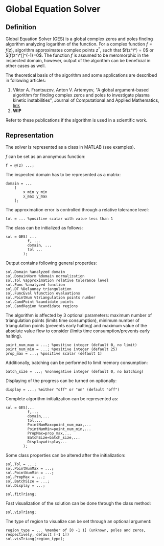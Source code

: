 # Global Equation Solver

## Definition

Global Equation Solver (GES) is a global complex zeros and poles finding algorithm analyzing logarithm of the function. For a complex function $f = f(z)$, algorithm approximates complex points $z^*$, such that $f(z^\*) = 0$ or $[f(z^\*)]^{-1}=0$. The function $f$ is assumed to be meromorphic in the inspected domain, however, output of the algorithm can be beneficial in other cases as well.

The theoretical basis of the algorithm and some applications are described in following articles:
1. Viktor A. Frantsuzov, Anton V. Artemyev, "A global argument-based algorithm for finding complex zeros and poles to investigate plasma kinetic instabilities", Journal of Computational and Applied Mathematics, [link](http://dx.doi.org/10.1016/j.cam.2024.116217)
2. **WIP**

Refer to these publications if the algorithm is used in a scientific work.

## Representation

The solver is represented as a class in MATLAB (see examples).

$f$ can be set as an anonymous function:
```
f = @(z) ...;
```

The inspected domain has to be represented as a matrix:
```
domain = ...
    [
        x_min y_min
        x_max y_max
    ];
```

The approximation error is controlled through a relative tolerance level:
```
tol = ... %positive scalar with value less than 1  
```

The class can be initialized as follows:
```
sol = GES( ...
          f, ...
          domain, ...
          tol ...
        );
```

Output contains following general properties:
```
sol.Domain %analyzed domain
sol.DomainNorm %domain normalization
sol.Tol %approximation relative tolerance level
sol.Func %analyzed function
sol.DT %Delaunay triangulation
sol.FuncEval %function evaluations
sol.PointNum %triangulation points number
sol.CandPoint %candidate points
sol.CandRegion %candidate regions
```

The algorithm is affected by 3 optional parameters: maximum number of triangulation points (limits time consumption), minimum number of triangulation points (prevents early halting) and maximum value of the absolute value flow to consider (limits time consumption/prevents early halting).
```
point_num_max = ...; %positive integer (default 0, no limit)
point_num_min = ...; %positive integer (default 25)
prop_max = ...; %positive scalar (default 1)
```

Additionally, batching can be performed to limit memory consumption:
```
batch_size = ...; %nonnegative integer (default 0, no batching)
```

Displaying of the progress can be turned on optionally:
```
display = ...; %either "off" or "on" (default "off")
```

Complete algorithm initialization can be represented as:
```
sol = GES(...
          f,...
          domain,...
          tol,...
          PointNumMax=point_num_max,...
          PointNumMin=point_num_min,...
          PropMax=prop_max,...
          BatchSize=batch_size,...
          Display=display...
        );
```

Some class properties can be altered after the initialization:
```
sol.Tol = ...;
sol.PointNumMax = ...;
sol.PointNumMin = ...;
sol.PropMax = ...;
sol.BatchSize = ...;
sol.Display = ...;

sol.fitTriang;
```

Fast visualization of the solution can be done through the class method:
```
sol.visTriang;
```

The type of region to visualize can be set through an optional argument:
```
region_type = ... %member of [0 -1 1] (unknown, poles and zeros, respectively, default [-1 1])
sol.visTriang(region_type);
```


